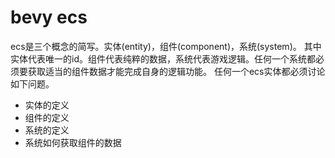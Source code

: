 # bevy ecs

ecs是三个概念的简写。实体(entity)，组件(component)，系统(system)。
其中实体代表唯一的id。组件代表纯粹的数据，系统代表游戏逻辑。任何一个系统都必须要获取适当的组件数据才能完成自身的逻辑功能。
任何一个ecs实体都必须讨论如下问题。

- 实体的定义
- 组件的定义
- 系统的定义
- 系统如何获取组件的数据